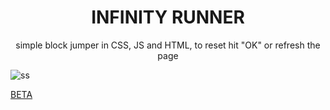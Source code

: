 <h1 style="text-align:center;"> INFINITY RUNNER </h1>
<p style="text-align:center;">simple block jumper in CSS, JS and HTML, to reset hit "OK" or refresh the page</p>

![ss](https://infintyrunner.dudeactualdev.repl.co/ss.png)

[BETA](https://infintyrunner.dudeactualdev.repl.co/)

